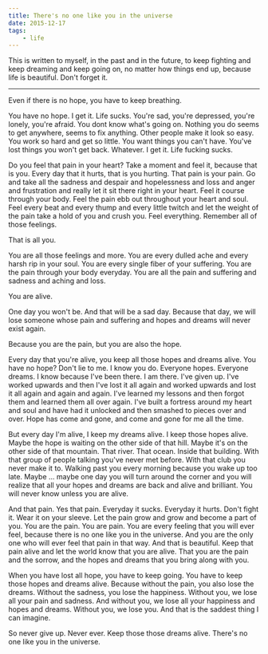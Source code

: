 ```yaml
---
title: There's no one like you in the universe
date: 2015-12-17
tags:
    - life
---
```


This is written to myself, in the past and in the future, to keep fighting and keep dreaming and keep going on, no matter how things end up, because life is beautiful. Don't forget it.

---

Even if there is no hope, you have to keep breathing.

You have no hope. I get it. Life sucks. You're sad, you're depressed, you're lonely, you're afraid. You dont know what's going on. Nothing you do seems to get anywhere, seems to fix anything. Other people make it look so easy. You work so hard and get so little. You want things you can't have. You've lost things you won't get back. Whatever. I get it. Life fucking sucks.

Do you feel that pain in your heart? Take a moment and feel it, because that is you. Every day that it hurts, that is you hurting. That pain is your pain. Go and take all the sadness and despair and hopelessness and loss and anger and frustration and really let it sit there right in your heart. Feel it course through your body. Feel the pain ebb out throughout your heart and soul. Feel every beat and every thump and every little twitch and let the weight of the pain take a hold of you and crush you. Feel everything. Remember all of those feelings.

That is all you.

You are all those feelings and more. You are every dulled ache and every harsh rip in your soul. You are every single fiber of your suffering. You are the pain through your body everyday. You are all the pain and suffering and sadness and aching and loss.

You are alive.

One day you won't be. And that will be a sad day. Because that day, we will lose someone whose pain and suffering and hopes and dreams will never exist again.

Because you are the pain, but you are also the hope.

Every day that you're alive, you keep all those hopes and dreams alive. You have no hope? Don't lie to me. I know you do. Everyone hopes. Everyone dreams. I know because I've been there. I am there. I've given up. I've worked upwards and then I've lost it all again and worked upwards and lost it all again and again and again. I've learned my lessons and then forgot them and learned them all over again. I've built a fortress around my heart and soul and have had it unlocked and then smashed to pieces over and over. Hope has come and gone, and come and gone for me all the time.

But every day I'm alive, I keep my dreams alive. I keep those hopes alive. Maybe the hope is waiting on the other side of that hill. Maybe it's on the other side of that mountain. That river. That ocean. Inside that building. With that group of people talking you've never met before. With that club you never make it to. Walking past you every morning because you wake up too late. Maybe ... maybe one day you will turn around the corner and you will realize that all your hopes and dreams are back and alive and brilliant. You will never know unless you are alive.

And that pain. Yes that pain. Everyday it sucks. Everyday it hurts. Don't fight it. Wear it on your sleeve. Let the pain grow and grow and become a part of you. You are the pain. You are pain. You are every feeling that you will ever feel, because there is no one like you in the universe. And you are the only one who will ever feel that pain in that way. And that is beautiful. Keep that pain alive and let the world know that you are alive. That you are the pain and the sorrow, and the hopes and dreams that you bring along with you.

When you have lost all hope, you have to keep going. You have to keep those hopes and dreams alive. Because without the pain, you also lose the dreams. Without the sadness, you lose the happiness. Without you, we lose all your pain and sadness. And without you, we lose all your happiness and hopes and dreams. Without you, we lose you. And that is the saddest thing I can imagine.

So never give up. Never ever. Keep those those dreams alive. There's no one like you in the universe.
